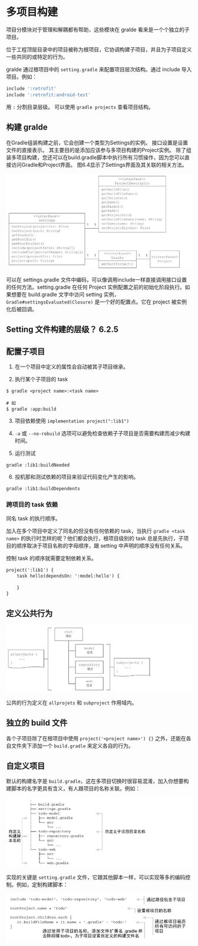 # 多项目构建

项目分模块对于管理和解耦都有帮助，这些模块在 gralde 看来是一个个独立的子项目。

位于工程顶层目录中的项目被称为根项目，它协调构建子项目，并且为子项目定义一些共同的或特定的行为。

gralde 通过根项目中的 `setting.gradle` 来配置项目层次结构。通过 include 导入项目。例如：

```groovy
include ':retrofit'
include ':retrofit:android-test'
```
用 `:` 分割目录层级。 可以使用 `gradle projects` 查看项目结构。

## 构建 gralde

在Gradle组装构建之前，它会创建一个类型为Settings的实例。 接口设置是设置文件的直接表示。 其主要目的是添加应该参与多项目构建的Project实例。 除了组装多项目构建，您还可以在build.gradle脚本中执行所有习惯操作，因为您可以直接访问Gradle和Project界面。 图6.4显示了Settings界面及其关联的相关方法。

![Setting Api](images/setting_api.jpg)

可以在 settings.gradle 文件中编码，可以像调用include一样直接调用接口设置的任何方法。setting.gradle 在任何 Project 实例配置之前的初始化阶段执行。如果想要在 build.gradle 文字中访问 setting 实例，`Gradle#settingsEvaluated(Closure)` 是一个好的配置点。它在 project 被实例化后被回调。

## Setting 文件构建的层级？ 6.2.5


## 配置子项目

1. 在一个项目中定义的属性会自动被其子项目继承。

2. 执行某个子项目的 task

```shell
$ gradle <project name>:<task name>

# 如
$ gradle :app:build
```

3. 项目依赖使用 `implementation project(":lib1")`

4. `-a` 或 `--no-rebuild` 选项可以避免检查依赖子子项目是否需要构建而减少构建时间。

5. 运行测试

```
gradle :lib1:buildNeeded
```

6. 投机那和测试依赖的项目来验证代码变化产生的影响。

```
gradle :lib1:buildDependents
```

### 跨项目的 task 依赖

同名 task 的执行顺序。

加入在多个项目中定义了同名的但没有任何依赖的 task，当执行 `gradle <task name>` 的执行时怎样的呢？他们都会执行，根项目级别的 task 总是先执行，子项目的顺序取决于项目名称的字母顺序，跟 setting 中声明的顺序没有任何关系。

控制 task 的顺序就需要定制依赖关系。

```
project(':lib1') {
    task hello(dependsOn: ':model:hello') {

    }
}

```

## 定义公共行为

![](images/all_sub_project.jpg)

公共的行为定义在 `allprojets` 和 `subproject` 作用域内。


## 独立的 build 文件

各个子项目除了在根项目中使用 `project('<project name>') {}` 之外，还能在各自文件夹下添加一个 `build.gradle` 来定义各自的行为。


## 自定义项目

默认的构建名字是 `build.gradle`，这在多项目切换时很容易混淆，加入你想要构建脚本的名字更具有含义，有人跟项目的名称关联。例如：

![](images/build_script_name.jpg)

实现的关键是 `setting.gradle` 文件，它跟其他脚本一样，可以实现等多的编码控制。例如，定制构建脚本：

![](images/custom_build_scrip_name.jpg)

